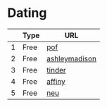 # Dating
|     | Type   | URL |
| --- | --- | --- |
| 1 | Free |  [pof](https://www.pof.com/) |
| 2 | Free |  [ashleymadison](https://www.ashleymadison.com/) |
| 3 | Free |  [tinder](https://tinder.com/@username) |
| 4 | Free |  [affiny](https://www.affiny.co.uk/) |
| 5 | Free |  [neu](https://www.neu.de/) |
